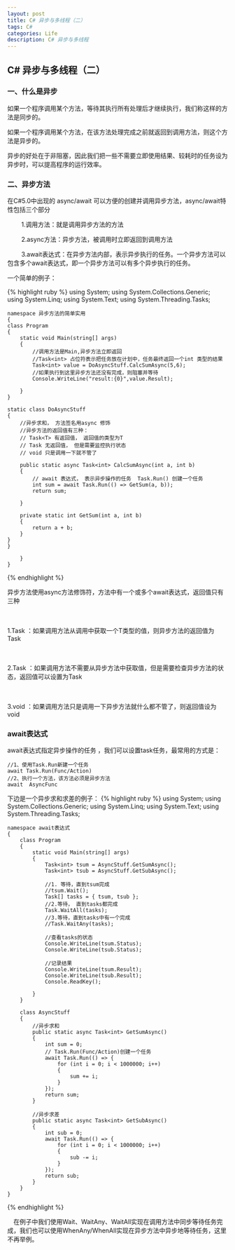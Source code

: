 ```yaml
---
layout: post
title: C# 异步与多线程（二）
tags: C#
categories: Life
description: C# 异步与多线程
---
```


## C# 异步与多线程（二）

### 一、什么是异步 
如果一个程序调用某个方法，等待其执行所有处理后才继续执行，我们称这样的方法是同步的。

如果一个程序调用某个方法，在该方法处理完成之前就返回到调用方法，则这个方法是异步的。

异步的好处在于非阻塞，因此我们把一些不需要立即使用结果、较耗时的任务设为异步时，可以提高程序的运行效率。

### 二、异步方法
在C#5.0中出现的 async/await 可以方便的创建并调用异步方法，async/await特性包括三个部分

　　
1.调用方法：就是调用异步方法的方法

　　
2.async方法：异步方法，被调用时立即返回到调用方法

　　
3.await表达式：在异步方法内部，表示异步执行的任务。一个异步方法可以包含多个await表达式，即一个异步方法可以有多个异步执行的任务。

一个简单的例子：

{% highlight ruby %}
	using System;
	using System.Collections.Generic;
	using System.Linq;
	using System.Text;
	using System.Threading.Tasks;
	
	namespace 异步方法的简单实用
	{
    class Program
    {
        static void Main(string[] args)
        {
            //调用方法是Main,异步方法立即返回
            //Task<int> 占位符表示把任务放在计划中，任务最终返回一个int 类型的结果
            Task<int> value = DoAsyncStuff.CalcSumAsync(5,6);
            //如果执行到这里异步方法还没有完成，则阻塞并等待
            Console.WriteLine("result:{0}",value.Result);

        }
    }

    static class DoAsyncStuff
    {
        //异步求和， 方法签名用async 修饰
        //异步方法的返回值有三种：
        // Task<T> 有返回值， 返回值的类型为T
        // Task 无返回值， 但是需要监控执行状态
        // void 只是调用一下就不管了

        public static async Task<int> CalcSumAsync(int a, int b)
        {
            // await 表达式， 表示异步操作的任务  Task.Run() 创建一个任务
            int sum = await Task.Run(() => GetSum(a, b));
            return sum;

        }

        private static int GetSum(int a, int b)
        {
            return a + b;
        }
    }
	}

		}
	}
{% endhighlight %}

异步方法使用async方法修饰符，方法中有一个或多个await表达式，返回值只有三种

　　

1.Task<T> ：如果调用方法从调用中获取一个T类型的值，则异步方法的返回值为Task<T>

　　

2.Task ：如果调用方法不需要从异步方法中获取值，但是需要检查异步方法的状态，返回值可以设置为Task

　　

3.void ：如果调用方法只是调用一下异步方法就什么都不管了，则返回值设为void


### await表达式

 await表达式指定异步操作的任务 ，我们可以设置task任务，最常用的方式是：

	//1、使用Task.Run新建一个任务
	await Task.Run(Func/Action)
	//2、执行一个方法，该方法必须是异步方法
	await  AsyncFunc

下边是一个异步求和求差的例子：
{% highlight ruby %}
	using System;
	using System.Collections.Generic;
	using System.Linq;
	using System.Text;
	using System.Threading.Tasks;
	
	namespace await表达式
	{
	    class Program
	    {
	        static void Main(string[] args)
	        {
	            Task<int> tsum = AsyncStuff.GetSumAsync();
	            Task<int> tsub = AsyncStuff.GetSubAsync();
	
	            //1. 等待，直到tsum完成
	            //tsum.Wait();
	            Task[] tasks = { tsum, tsub };
	            //2.等待， 直到tasks都完成
	            Task.WaitAll(tasks);
	            //3.等待，直到tasks中有一个完成
	            //Task.WaitAny(tasks);
	
	            //查看tasks的状态
	            Console.WriteLine(tsum.Status);
	            Console.WriteLine(tsub.Status);
	
	            //记录结果
	            Console.WriteLine(tsum.Result);
	            Console.WriteLine(tsub.Result);
	            Console.ReadKey();
	
	        }
	    }
	
	    class AsyncStuff
	    {
	        //异步求和
	        public static async Task<int> GetSumAsync()
	        {
	            int sum = 0;
	            // Task.Run(Func/Action)创建一个任务
	            await Task.Run(() => {
	                for (int i = 0; i < 1000000; i++)
	                {
	                    sum += i;
	                }
	            });
	            return sum;
	        }
	
	        //异步求差
	        public static async Task<int> GetSubAsync()
	        {
	            int sub = 0;
	            await Task.Run(() => {
	                for (int i = 0; i < 1000000; i++)
	                {
	                    sub -= i;
	                }
	            });
	            return sub;
	        }
	    }
	}
{% endhighlight %}

　在例子中我们使用Wait、WaitAny、WaitAll实现在调用方法中同步等待任务完成，我们也可以使用WhenAny/WhenAll实现在异步方法中异步地等待任务，这里不再举例。